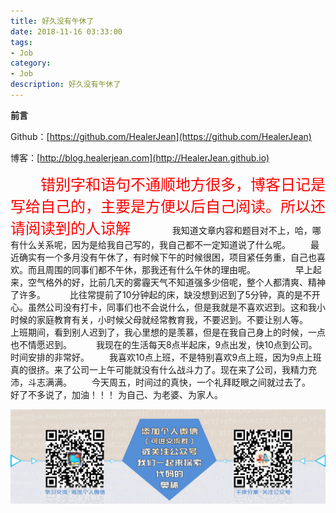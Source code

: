 ```yaml
---
title: 好久没有午休了
date: 2018-11-16 03:33:00
tags: 
- Job
category: 
- Job
description: 好久没有午休了
---
```

**前言**     

 Github：[https://github.com/HealerJean](https://github.com/HealerJean)         

 博客：[http://blog.healerjean.com](http://HealerJean.github.io)           





<font  color="red" size="5">  
　　错别字和语句不通顺地方很多，博客日记是写给自己的，主要是方便以后自己阅读。所以还请阅读到的人谅解
</font>
　　
　　我知道文章内容和题目对不上，哈，哪有什么关系呢，因为是给我自己写的，我自己都不一定知道说了什么呢。     
　　最近确实有一个多月没有午休了，有时候下午的时候很困，项目紧任务重，自己也喜欢。而且周围的同事们都不午休，那我还有什么午休的理由呢。      
　　
　　早上起来，空气格外的好，比前几天的雾霾天气不知道强多少倍呢，整个人都清爽、精神了许多。　     
　　比往常提前了10分钟起的床，缺没想到迟到了5分钟，真的是不开心。虽然公司没有打卡，同事们也不会说什么，但是我就是不喜欢迟到。这和我小时候的家庭教育有关，小时候父母就经常教育我，不要迟到。不要让别人等。　      
　　上班期间，看到别人迟到了，我心里想的是羡慕，但是在我自己身上的时候，一点也不情愿迟到。　      
　　我现在的生活每天8点半起床，9点出发，快10点到公司。时间安排的非常好。     
　　我喜欢10点上班，不是特别喜欢9点上班，因为9点上班真的很挤。来了公司一上午可能就没有什么战斗力了。现在来了公司，我精力充沛，斗志满满。     
　　今天周五，时间过的真快，一个礼拜眨眼之间就过去了。　    
　　好了不多说了，加油！！！ 为自己、为老婆、为家人。
　　
　　







![ContactAuthor](https://raw.githubusercontent.com/HealerJean/HealerJean.github.io/master/assets/img/artical_bottom.jpg)



<!-- Gitalk 评论 start  -->

<link rel="stylesheet" href="https://unpkg.com/gitalk/dist/gitalk.css">
<script src="https://unpkg.com/gitalk@latest/dist/gitalk.min.js"></script> 
<div id="gitalk-container"></div>    
 <script type="text/javascript">
    var gitalk = new Gitalk({
		clientID: `1d164cd85549874d0e3a`,
		clientSecret: `527c3d223d1e6608953e835b547061037d140355`,
		repo: `HealerJean.github.io`,
		owner: 'HealerJean',
		admin: ['HealerJean'],
		id: 'NkIpg8nv490BtjMl',
    });
    gitalk.render('gitalk-container');
</script> 

<!-- Gitalk end -->

